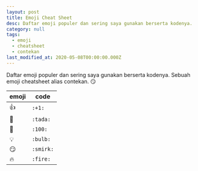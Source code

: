 ```yaml
---
layout: post
title: Emoji Cheat Sheet
desc: Daftar emoji populer dan sering saya gunakan berserta kodenya.
category: null
tags:
  - emoji
  - cheatsheet
  - contekan
last_modified_at: 2020-05-08T00:00:00.000Z
---
```

Daftar emoji populer dan sering saya gunakan berserta kodenya. Sebuah emoji cheatsheet alias contekan. :smirk:

| emoji      | code       |
|------------|------------|
| :+1:       | `:+1:`     |
| :tada:     | `:tada:`   |
| :100:      | `:100:`    |
| :bulb:     | `:bulb:`   |
| :smirk:    | `:smirk:`  |
| :fire:     | `:fire:`   | 
